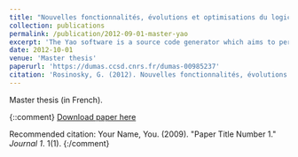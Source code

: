 ```yaml
---
title: "Nouvelles fonctionnalités, évolutions et optimisations du logiciel d’assimilation variationnelle Yao"
collection: publications
permalink: /publication/2012-09-01-master-yao
excerpt: 'The Yao software is a source code generator which aims to perform variational assimilation runs. One of its fonctionnalities is to help the user to conceive numeric simulations by using the notion of a modular graph for model representation. It gives an integrated development environment which provides the user with the ability to make standard and incremental variational assimilation sessions. Furthermore, it supplies a number of test and control functions. In this dissertation, we present the evolutions developed in the Yao software during the internship of Guillaume Rosinosky. A refactoring of the source code of the generated project has been done in order to simplify the maintenance and the readability of the source code, by using oriented object representations of the internal concepts of Yao. Two new algorithms have been incorporated and tested. The implementation of the quasi-static algorithm open the possibility to assimilate more complex models. The variational assimilation in weak constraint algorithm allows to take into consideration the model errors by switching in dual form the variational assimilation equations. In addition to those major modifications, general optimisation of the performances have been applied. '
date: 2012-10-01
venue: 'Master thesis'
paperurl: 'https://dumas.ccsd.cnrs.fr/dumas-00985237'
citation: 'Rosinosky, G. (2012). Nouvelles fonctionnalités, évolutions et optimisations du logiciel d’assimilation variationnelle Yao (Master dissertation, Laboratoire d''océanographie et du climat: expérimentations et approches numériques [LOCEAN], Institut Pierre Simon Laplace, Boîte 100, 4 place Jussieu 75252 Paris Cedex 05).'
---
```

Master thesis (in French).

{::comment}
[Download paper here](http://academicpages.github.io/files/paper1.pdf)

Recommended citation: Your Name, You. (2009). "Paper Title Number 1." <i>Journal 1</i>. 1(1).
{:/comment}